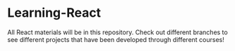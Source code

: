 # Learning-React
All React materials will be in this repository. Check out different branches to see different projects that have been developed through different courses!
